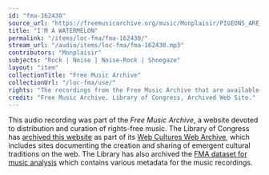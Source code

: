 ```yaml
---
id: "fma-162430"
source_url: "https://freemusicarchive.org/music/Monplaisir/PIGEONS_ARE_THE_BEST/Monplaisir_-_PIGEONS_ARE_THE_BEST_-_06_IM_WATERMELON"
title: "I'M A WATERMELON"
permalink: "/items/loc-fma/fma-162430/"
stream_url: "/audio/items/loc-fma/fma-162430.mp3"
contributors: "Monplaisir"
subjects: "Rock | Noise | Noise-Rock | Shoegaze"
layout: "item"
collectionTitle: "Free Music Archive"
collectionUrl: "/loc-fma/use/"
rights: "The recordings from the Free Music Archive that are available on Citizen DJ have a CC0 1.0 Universal License (Public Domain Dedication) which means you can copy, modify, distribute and perform the work, even for commercial purposes, all without asking permission."
credit: "Free Music Archive. Library of Congress, Archived Web Site."
---
```


This audio recording was part of the _Free Music Archive_, a website devoted to distribution and curation of rights-free music. The Library of Congress has [archived this website](https://www.loc.gov/item/lcwaN0026492/) as part of its [Web Cultures Web Archive](https://www.loc.gov/collections/web-cultures-web-archive/about-this-collection/), which includes sites documenting the creation and sharing of emergent cultural traditions on the web. The Library has also archived the [FMA dataset for music analysis](https://catalog.loc.gov/vwebv/search?searchCode=LCCN&searchArg=2018655052&searchType=1&permalink=y) which contains various metadata for the music recordings.